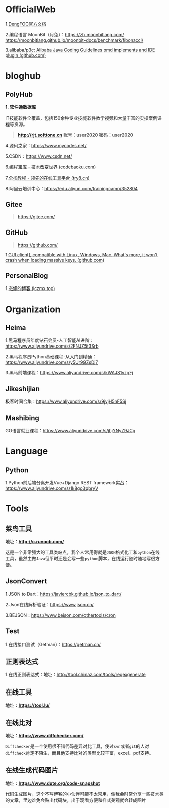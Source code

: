 # OfficialWeb

1.[DengFOC官方文档](http://dengfoc.com/#/)

2.编程语言 MoonBit（月兔）：https://zh.moonbitlang.com/ https://moonbitlang.github.io/moonbit-docs/benchmark/fibonacci/

3.[alibaba/p3c: Alibaba Java Coding Guidelines pmd implements and IDE plugin (github.com)](https://github.com/alibaba/p3c)

# bloghub

## PolyHub

**1. 软件通数据库**

IT技能软件全覆盖，包括150余种专业技能软件教学视频和大量丰富的实操案例课程等资源。

> **http://rjt.softtone.cn**  **账号：user2020   密码：user2020**

4.源码之家：https://www.mycodes.net/

5.CSDN：https://www.csdn.net/

6.[编程宝库 - 技术改变世界 (codebaoku.com)](http://www.codebaoku.com/)

7.[全栈教程 - 领先的在线工具平台 (try8.cn)](https://try8.cn/article)

8.阿里云培训中心：https://edu.aliyun.com/trainingcamp/352804

## Gitee

> https://gitee.com/



## GitHub

> https://github.com/

1.[GUI client\], compatible with Linux, Windows, Mac. What's more, it won't crash when loading massive keys. (github.com)](https://github.com/qishibo/AnotherRedisDesktopManager)

## PersonalBlog

1.[忞翛的博客 (lczmx.top)](https://www.lczmx.top/)

# Organization

## Heima

1.黑马程序员年度钻石会员-人工智能AI进阶：https://www.aliyundrive.com/s/2FNJZ5t3Srb

2.黑马程序员Python基础课程-从入门到精通：https://www.aliyundrive.com/s/y5Ur99ZsDj7

3.黑马前端课程：https://www.aliyundrive.com/s/kWAJS1vzgFj

## Jikeshijian

极客时间合集：https://www.aliyundrive.com/s/9jvjH5nF5Sj

## Mashibing

GO语言就业课程：https://www.aliyundrive.com/s/jhjYNyZ9JCg



# Language

## Python

1.Python前后端分离开发Vue+Django REST framework实战：https://www.aliyundrive.com/s/1k8go3qbryV

# Tools

## 菜鸟工具

地址：**http://c.runoob.com/**

这是一个非常强大的工具类站点，我个人常用得就是`JSON`格式化工和`python`在线工具，虽然主做`Java`但平时还是会写一些`python`脚本，在线运行随时随地写很方便。



## JsonConvert

1.JSON to Dart：https://javiercbk.github.io/json_to_dart/

2.Json在线解析验证：https://www.json.cn/

3.BEJSON：https://www.bejson.com/othertools/cron

## Test

1.在线接口测试（Getman）：https://getman.cn/

## 正则表达式

1.在线正则表达式：地址：http://tool.chinaz.com/tools/regexgenerate

## 在线工具

地址：**https://tool.lu/**

## 在线比对

地址：**https://www.diffchecker.com/**

`Diffchecker`是一个使用很不错代码差异对比工具，使过`svn`或者`git`的人对`diffcheck`肯定不陌生，而且他支持比对的类型比较丰富，excel、pdf支持。

## 在线生成代码图片

地址：**https://www.dute.org/code-snapshot**

代码生成图片，这个不写博客的小伙伴可能不太常用，像我会时常分享一些技术类的文章，里边难免会贴出代码块，出于观看方便和样式美观就会转成图片

